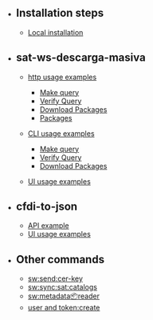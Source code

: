 - ## Installation steps
    - [Local installation](/{{route}}/{{version}}/installation_steps)

- ## sat-ws-descarga-masiva
    - [http usage examples](#)
        - [Make query](/{{route}}/{{version}}/ExampleMakeQuery)
        - [Verify Query](/{{route}}/{{version}}/ExampleVerifyQuery)
        - [Download Packages](/{{route}}/{{version}}/ExampleDownloadPackages)
        - [Packages](/{{route}}/{{version}}/ExamplePackages)

    - [CLI usage examples](#)
        - [Make query](/{{route}}/{{version}}/sw_make_query)
        - [Verify Query](/{{route}}/{{version}}/sw_verify_query)
        - [Download Packages](/{{route}}/{{version}}/sw_download_packages)
    - [UI usage examples](#)

- ## cfdi-to-json
    - [API example](/{{route}}/{{version}}/cfdi_to_json)
    - [UI usage examples](#)


- ## Other commands
    - [sw:send:cer-key](/{{route}}/{{version}}/sw_send_cer-key)
    - [sw:sync:sat:catalogs](/{{route}}/{{version}}/sw_sync_sat_catalogs)
    - [sw:metadata:package:reader](/{{route}}/{{version}}/sw_metadata_package_reader)
    - [user and token:create](/{{route}}/{{version}}/create_user_and_add_token)
